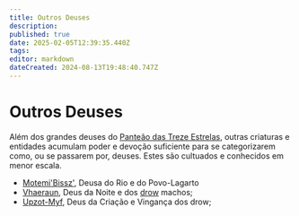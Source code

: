 ```yaml
---
title: Outros Deuses
description: 
published: true
date: 2025-02-05T12:39:35.440Z
tags: 
editor: markdown
dateCreated: 2024-08-13T19:48:40.747Z
---
```


<!-- SUBTITLE: Visão geral sobre Outros Deuses -->

# Outros Deuses
Além dos grandes deuses do [Panteão das Treze Estrelas](/divindades/panteao-das-treze-estrelas#panteao-das-treze-estrelas), outras criaturas e entidades acumulam poder e devoção suficiente para se categorizarem como, ou se passarem por, deuses. Estes são cultuados e conhecidos em menor escala.

- [Motemi'Bissz'](/divindades/outros-deuses/motemibissz#motemibissz), Deusa do Rio e do Povo-Lagarto
- [Vhaeraun](/divindades/outros-deuses/vhaeraun#vhaeraun), Deus da Noite e dos [drow](/fauna-e-flora/especies-inteligentes/elfo-negro) machos;
- [Upzot-Myf](/divindades/outros-deuses/upzot-myf), Deus da Criação e Vingança dos drow;

